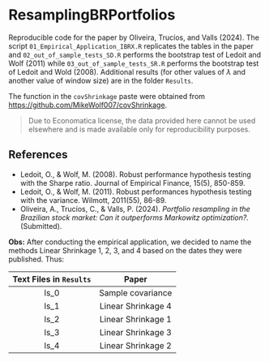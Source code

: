 # ResamplingBRPortfolios

Reproducible code for the paper by Oliveira, Trucíos, and Valls (2024). The script `01_Empirical_Application_IBRX.R` replicates the tables in the paper and `02_out_of_sample_tests_SD.R` performs the bootstrap test of Ledoit and Wolf (2011) while `03_out_of_sample_tests_SR.R` performs the bootstrap test of Ledoit and Wold (2008). Additional results (for other values of $\lambda$ and another value of window size) are in the folder `Results`. 

The function in the `covShrinkage` paste were obtained from https://github.com/MikeWolf007/covShrinkage.

> Due to Economatica license, the data provided here cannot be used elsewhere and is made available only for reproducibility purposes.

## References

- Ledoit, O., \& Wolf, M. (2008). Robust performance hypothesis testing with the Sharpe ratio. Journal of Empirical Finance, 15(5), 850-859.
- Ledoit, O., \& Wolf, M. (2011). Robust performances hypothesis testing with the variance. Wilmott, 2011(55), 86-89.
- Oliveira, A., Trucíos, C., \& Valls, P. (2024). _Portfolio resampling in the Brazilian stock market: Can it outperforms Markowitz optimization?._ (Submitted).




**Obs:**
After conducting the empirical application, we decided to name the methods Linear Shrinkage 1, 2, 3, and 4 based on the dates they were published. Thus:

| Text Files in `Results` | Paper       |
|:----------:|:-----------:|
| ls_0       | Sample covariance  |
| ls_1       | Linear Shrinkage 4 |
| ls_2       | Linear Shrinkage 1 |
| ls_3       | Linear Shrinkage 3 |
| ls_4       | Linear Shrinkage 2 |

